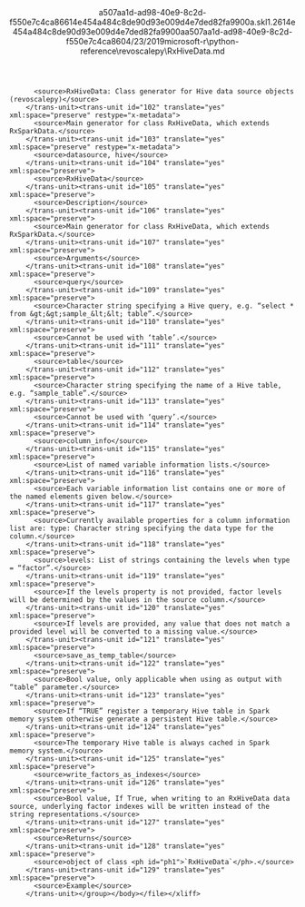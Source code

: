 <?xml version="1.0"?><xliff version="1.2" xmlns="urn:oasis:names:tc:xliff:document:1.2" xmlns:xsi="http://www.w3.org/2001/XMLSchema-instance" xsi:schemaLocation="urn:oasis:names:tc:xliff:document:1.2 xliff-core-1.2-transitional.xsd"><file datatype="xml" original="RxHiveData.md" source-language="en-US" target-language="en-US"><header><tool tool-id="mdxliff" tool-name="mdxliff" tool-version="1.0-1931010" tool-company="Microsoft" /><xliffext:skl_file_name xmlns:xliffext="urn:microsoft:content:schema:xliffextensions">a507aa1d-ad98-40e9-8c2d-f550e7c4ca86614e454a484c8de90d93e009d4e7ded82fa9900a.skl</xliffext:skl_file_name><xliffext:version xmlns:xliffext="urn:microsoft:content:schema:xliffextensions">1.2</xliffext:version><xliffext:ms.openlocfilehash xmlns:xliffext="urn:microsoft:content:schema:xliffextensions">614e454a484c8de90d93e009d4e7ded82fa9900a</xliffext:ms.openlocfilehash><xliffext:ms.sourcegitcommit xmlns:xliffext="urn:microsoft:content:schema:xliffextensions">a507aa1d-ad98-40e9-8c2d-f550e7c4ca86</xliffext:ms.sourcegitcommit><xliffext:ms.lasthandoff xmlns:xliffext="urn:microsoft:content:schema:xliffextensions">04/23/2019</xliffext:ms.lasthandoff><xliffext:ms.openlocfilepath xmlns:xliffext="urn:microsoft:content:schema:xliffextensions">microsoft-r\python-reference\revoscalepy\RxHiveData.md</xliffext:ms.openlocfilepath></header><body><group id="content" extype="content"><trans-unit id="101" translate="yes" xml:space="preserve" restype="x-metadata">
          <source>RxHiveData: Class generator for Hive data source objects (revoscalepy)</source>
        </trans-unit><trans-unit id="102" translate="yes" xml:space="preserve" restype="x-metadata">
          <source>Main generator for class RxHiveData, which extends RxSparkData.</source>
        </trans-unit><trans-unit id="103" translate="yes" xml:space="preserve" restype="x-metadata">
          <source>datasource, hive</source>
        </trans-unit><trans-unit id="104" translate="yes" xml:space="preserve">
          <source>RxHiveData</source>
        </trans-unit><trans-unit id="105" translate="yes" xml:space="preserve">
          <source>Description</source>
        </trans-unit><trans-unit id="106" translate="yes" xml:space="preserve">
          <source>Main generator for class RxHiveData, which extends RxSparkData.</source>
        </trans-unit><trans-unit id="107" translate="yes" xml:space="preserve">
          <source>Arguments</source>
        </trans-unit><trans-unit id="108" translate="yes" xml:space="preserve">
          <source>query</source>
        </trans-unit><trans-unit id="109" translate="yes" xml:space="preserve">
          <source>Character string specifying a Hive query, e.g. “select * from &gt;&gt;sample_&lt;&lt; table”.</source>
        </trans-unit><trans-unit id="110" translate="yes" xml:space="preserve">
          <source>Cannot be used with ‘table’.</source>
        </trans-unit><trans-unit id="111" translate="yes" xml:space="preserve">
          <source>table</source>
        </trans-unit><trans-unit id="112" translate="yes" xml:space="preserve">
          <source>Character string specifying the name of a Hive table, e.g. “sample_table”.</source>
        </trans-unit><trans-unit id="113" translate="yes" xml:space="preserve">
          <source>Cannot be used with ‘query’.</source>
        </trans-unit><trans-unit id="114" translate="yes" xml:space="preserve">
          <source>column_info</source>
        </trans-unit><trans-unit id="115" translate="yes" xml:space="preserve">
          <source>List of named variable information lists.</source>
        </trans-unit><trans-unit id="116" translate="yes" xml:space="preserve">
          <source>Each variable information list contains one or more of the named elements given below.</source>
        </trans-unit><trans-unit id="117" translate="yes" xml:space="preserve">
          <source>Currently available properties for a column information list are: type: Character string specifying the data type for the column.</source>
        </trans-unit><trans-unit id="118" translate="yes" xml:space="preserve">
          <source>levels: List of strings containing the levels when type = “factor”.</source>
        </trans-unit><trans-unit id="119" translate="yes" xml:space="preserve">
          <source>If the levels property is not provided, factor levels will be determined by the values in the source column.</source>
        </trans-unit><trans-unit id="120" translate="yes" xml:space="preserve">
          <source>If levels are provided, any value that does not match a provided level will be converted to a missing value.</source>
        </trans-unit><trans-unit id="121" translate="yes" xml:space="preserve">
          <source>save_as_temp_table</source>
        </trans-unit><trans-unit id="122" translate="yes" xml:space="preserve">
          <source>Bool value, only applicable when using as output with “table” parameter.</source>
        </trans-unit><trans-unit id="123" translate="yes" xml:space="preserve">
          <source>If “TRUE” register a temporary Hive table in Spark memory system otherwise generate a persistent Hive table.</source>
        </trans-unit><trans-unit id="124" translate="yes" xml:space="preserve">
          <source>The temporary Hive table is always cached in Spark memory system.</source>
        </trans-unit><trans-unit id="125" translate="yes" xml:space="preserve">
          <source>write_factors_as_indexes</source>
        </trans-unit><trans-unit id="126" translate="yes" xml:space="preserve">
          <source>Bool value, If True, when writing to an RxHiveData data source, underlying factor indexes will be written instead of the string representations.</source>
        </trans-unit><trans-unit id="127" translate="yes" xml:space="preserve">
          <source>Returns</source>
        </trans-unit><trans-unit id="128" translate="yes" xml:space="preserve">
          <source>object of class <ph id="ph1">`RxHiveData`</ph>.</source>
        </trans-unit><trans-unit id="129" translate="yes" xml:space="preserve">
          <source>Example</source>
        </trans-unit></group></body></file></xliff>